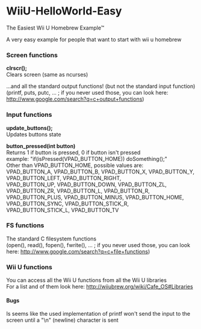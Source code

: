 # WiiU-HelloWorld-Easy  
The Easiest Wii U Homebrew Example™  
  
A very easy example for people that want to start with wii u homebrew  
  
### Screen functions  
__clrscr();__  
Clears screen (same as ncurses)  
  
...and all the standard output functions! (but not the standard input function)  
(printf, puts, putc, ... ; if you never used those, you can look here: http://www.google.com/search?q=c+output+functions)  
  
### Input functions  
__update_buttons();__  
Updates buttons state  
  
__button_pressed(int button)__  
Returns 1 if button is pressed, 0 if button isn't pressed  
example: "if(isPressed(VPAD_BUTTON_HOME)) doSomething();"  
Other than VPAD_BUTTON_HOME, possible values are:  
VPAD_BUTTON_A, VPAD_BUTTON_B, VPAD_BUTTON_X, VPAD_BUTTON_Y, VPAD_BUTTON_LEFT, VPAD_BUTTON_RIGHT,  
VPAD_BUTTON_UP, VPAD_BUTTON_DOWN, VPAD_BUTTON_ZL, VPAD_BUTTON_ZR, VPAD_BUTTON_L, VPAD_BUTTON_R,  
VPAD_BUTTON_PLUS, VPAD_BUTTON_MINUS, VPAD_BUTTON_HOME, VPAD_BUTTON_SYNC, VPAD_BUTTON_STICK_R,  
VPAD_BUTTON_STICK_L, VPAD_BUTTON_TV  
  
### FS functions  
The standard C filesystem functions  
(open(), read(), fopen(), fwrite(), ... ; if you never used those, you can look here: http://www.google.com/search?q=c+file+functions)  
  
### Wii U functions  
You can access all the Wii U functions from all the Wii U libraries  
For a list and of them look here: http://wiiubrew.org/wiki/Cafe_OS#Libraries  
  
#### Bugs  
Is seems like the used implementation of printf won't send the input to the screen until a "\n" (newline) character is sent  
  